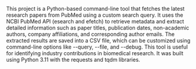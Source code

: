 This project is a Python-based command-line tool that fetches the latest research papers from PubMed using a custom search query. It uses the NCBI PubMed API (esearch and efetch) to retrieve metadata and extract detailed information such as paper titles, publication dates, non-academic authors, company affiliations, and corresponding author emails. The extracted results are saved into a CSV file, which can be customized using command-line options like --query, --file, and --debug. This tool is useful for identifying industry contributions in biomedical research. It was built using Python 3.11 with the requests and tqdm libraries.
